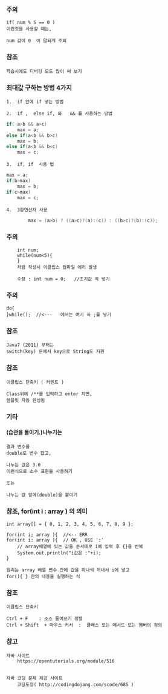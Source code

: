 ### 주의 
	if( num % 5 == 0 )
	이런것을 사용할 때는,
	
	num 값이 0  이 않되게 주의
	

### 참조
	학습시에도 디버깅 모드 많이 써 보기


### 최대값 구하는 방법 4가지

	1.	if 안에 if 넣는 방법
	
	2.	if ,  else if, 와   && 를 사용하는 방법
```java
if( a>b && a>c)
	max = a;
else if(a<b && b>c)
	max = b;
else if(a<b && b<c)
	max = c;	
```

	3.	if, if  사용 법
```java
max = a;
if(b>max)
	max = b;
if(c>max)
	max = c;
```

	4.  3항연산자 사용
```java	
		max = (a>b) ? ((a>c)?(a):(c)) : ((b>c)?(b):(c));
```

### 주의 
		int num;
		while(num<5){
		}
		처럼 작성시 이클립스 컴파일 에러 발생
			
		수정 : int num = 0;	//초기값 꼭 넣기

### 주의
	do{
	}while();  //<---	에서는 여기 꼭 ;를 넣기


### 참조
	Java7 (2011) 부터는
	switch(key) 문에서 key으로 String도 지원
	
### 참조 
	이클립스 단축키 ( 커멘트 ) 
	
	Class위에 /**를 입력하고 enter 치면,
	템플릿 자동 완성됨

### 기타 
		
####	(습관을 들이기.)나누기는 

	결과 변수를 
	double로 변수 잡고,
	
	나누는 값은 3.0  
	이런식으로 소수 표현을 사용하기
	
	또는
	
	나누는 값 앞에(double)을 붙이기
	
	
### 참조, for(int i : array ) 의 의미

	int array[] = { 0, 1, 2, 3, 4, 5, 6, 7, 8, 9 }; 
	
	for(int i; array ){  //<-- ERR
	for(int i: array ){  // OK , USE ':'
		// array배열에 있는 값을 순서대로 i에 입력 후 {}을 반복 
		System.out.println("i값은 :"+i); 
	}

	원리는 array 배열 변수 안에 값을 하나씩 꺼내서 i에 넣고 
	for(){ } 안의 내용을 실행하는 식

### 참조
	이클립스 단축키
	
	Ctrl + F 	: 소스 들여쓰기 정렬
	Ctrl + Shift  + 마우스 커서 	:  클래스 또는 메서드 또는 멤버의 정의 
	


### 참고 
	자바 사이트
		https://opentutorials.org/module/516
		

	자바 코딩 문제 제공 사이트
		코딩도장( http://codingdojang.com/scode/685 )
	
